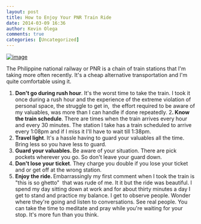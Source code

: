 ```yaml
---
layout: post
title: How to Enjoy Your PNR Train Ride
date: 2014-03-09 16:36
author: Kevin Olega
comments: true
categories: [Uncategorized]
---
```

<a href="http://philippineislandliving.com/wp-content/uploads/2014/03/wpid-wp-1394333320820.jpeg"><img title="wp-1394333320820" class="alignnone size-full" alt="image" src="http://philippineislandliving.com/wp-content/uploads/2014/03/wpid-wp-1394333320820.jpeg" /></a>



The Philippine national railway or PNR is a chain of train stations that I'm taking more often recently. It's a cheap alternative transportation and I'm quite comfortable using it. 

1. <strong>Don't go during rush hour</strong>. It's the worst time to take the train. I took it once during a rush hour and the experience of the extreme violation of personal space, the struggle to get in,  the effort required to be aware of my valuables, was more than I can handle if done repeatedly. 
2<strong>. Know the train schedule</strong>. There are times when the train arrives every hour and every 30 minutes. The station I take has a train scheduled to arrive every 1:08pm and if I miss it I'll have to wait till 1:38pm. 
3. <strong>Travel light</strong>. It's a hassle having to guard your valuables all the time. Bring less so you have less to guard. 
4. <strong>Guard your valuables. </strong>Be aware of your situation. There are pick pockets wherever you go. So don't leave your guard down. 
5. <strong>Don't lose your ticket</strong>. They charge you double if you lose your ticket and or get off at the wrong station. 
6. <strong>Enjoy the ride. </strong>Embarrassingly my first comment when I took the train is "this is so ghetto"  that was rude of me. It it but the ride was beautiful. I spend my day sitting down at work and for about thirty minutes a day I get to stand and practice my balance. I get to observe people. Wonder where they're going and listen to conversations. See real people. You can take the time to meditate and pray while you're waiting for your stop. It's more fun than you think.
